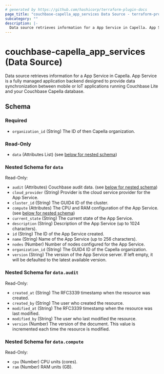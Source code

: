 ```yaml
---
# generated by https://github.com/hashicorp/terraform-plugin-docs
page_title: "couchbase-capella_app_services Data Source - terraform-provider-couchbase-capella"
subcategory: ""
description: |-
  Data source retrieves information for a App Service in Capella. App Service is a fully managed application backend designed to provide data synchronization between mobile or IoT applications running Couchbase Lite and your Couchbase Capella database.
---
```


# couchbase-capella_app_services (Data Source)

Data source retrieves information for a App Service in Capella. App Service is a fully managed application backend designed to provide data synchronization between mobile or IoT applications running Couchbase Lite and your Couchbase Capella database.



<!-- schema generated by tfplugindocs -->
## Schema

### Required

- `organization_id` (String) The ID of then Capella organization.

### Read-Only

- `data` (Attributes List) (see [below for nested schema](#nestedatt--data))

<a id="nestedatt--data"></a>
### Nested Schema for `data`

Read-Only:

- `audit` (Attributes) Couchbase audit data. (see [below for nested schema](#nestedatt--data--audit))
- `cloud_provider` (String) Provider is the cloud service provider for the App Service.
- `cluster_id` (String) The GUID4 ID of the cluster.
- `compute` (Attributes) The CPU and RAM configuration of the App Service. (see [below for nested schema](#nestedatt--data--compute))
- `current_state` (String) The current state of the App Service.
- `description` (String) Description of the App Service (up to 1024 characters).
- `id` (String) The ID of the App Service created.
- `name` (String) Name of the App Service (up to 256 characters).
- `nodes` (Number) Number of nodes configured for the App Service.
- `organization_id` (String) The GUID4 ID of the Capella organization.
- `version` (String) The version of the App Service server. If left empty, it will be defaulted to the latest available version.

<a id="nestedatt--data--audit"></a>
### Nested Schema for `data.audit`

Read-Only:

- `created_at` (String) The RFC3339 timestamp when the resource was created.
- `created_by` (String) The user who created the resource.
- `modified_at` (String) The RFC3339 timestamp when the resource was last modified.
- `modified_by` (String) The user who last modified the resource.
- `version` (Number) The version of the document. This value is incremented each time the resource is modified.


<a id="nestedatt--data--compute"></a>
### Nested Schema for `data.compute`

Read-Only:

- `cpu` (Number) CPU units (cores).
- `ram` (Number) RAM units (GB).
